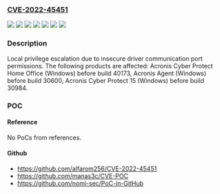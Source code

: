 ### [CVE-2022-45451](https://cve.mitre.org/cgi-bin/cvename.cgi?name=CVE-2022-45451)
![](https://img.shields.io/static/v1?label=Product&message=Acronis%20Agent&color=blue)
![](https://img.shields.io/static/v1?label=Product&message=Acronis%20Cyber%20Protect%2015&color=blue)
![](https://img.shields.io/static/v1?label=Product&message=Acronis%20Cyber%20Protect%20Home%20Office&color=blue)
![](https://img.shields.io/static/v1?label=Version&message=unspecified%3C%2030600%20&color=brighgreen)
![](https://img.shields.io/static/v1?label=Version&message=unspecified%3C%2030984%20&color=brighgreen)
![](https://img.shields.io/static/v1?label=Version&message=unspecified%3C%2040173%20&color=brighgreen)
![](https://img.shields.io/static/v1?label=Vulnerability&message=CWE-269&color=brighgreen)

### Description

Local privilege escalation due to insecure driver communication port permissions. The following products are affected: Acronis Cyber Protect Home Office (Windows) before build 40173, Acronis Agent (Windows) before build 30600, Acronis Cyber Protect 15 (Windows) before build 30984.

### POC

#### Reference
No PoCs from references.

#### Github
- https://github.com/alfarom256/CVE-2022-45451
- https://github.com/manas3c/CVE-POC
- https://github.com/nomi-sec/PoC-in-GitHub

